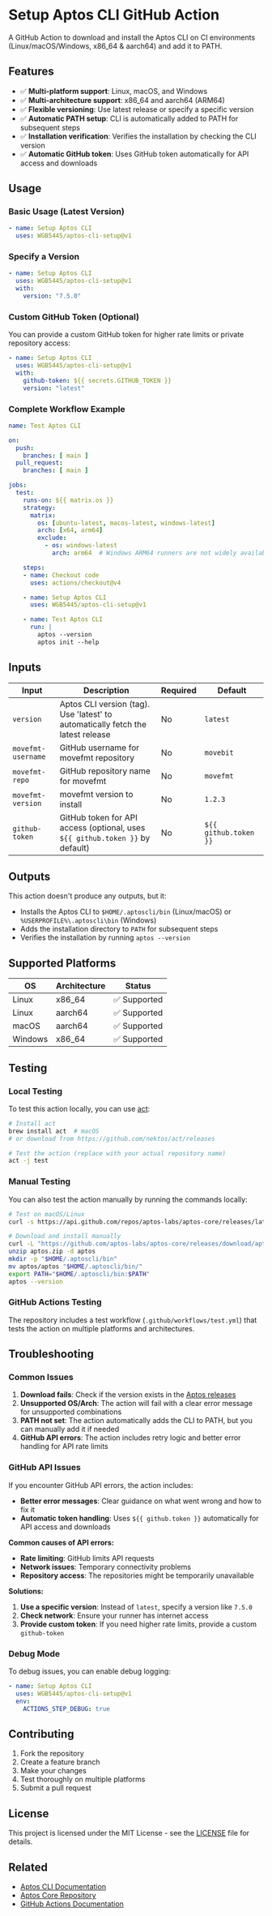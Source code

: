 # Setup Aptos CLI GitHub Action

A GitHub Action to download and install the Aptos CLI on CI environments (Linux/macOS/Windows, x86_64 & aarch64) and add it to PATH.

## Features

- ✅ **Multi-platform support**: Linux, macOS, and Windows
- ✅ **Multi-architecture support**: x86_64 and aarch64 (ARM64)
- ✅ **Flexible versioning**: Use latest release or specify a specific version
- ✅ **Automatic PATH setup**: CLI is automatically added to PATH for subsequent steps
- ✅ **Installation verification**: Verifies the installation by checking the CLI version
- ✅ **Automatic GitHub token**: Uses GitHub token automatically for API access and downloads

## Usage

### Basic Usage (Latest Version)

```yaml
- name: Setup Aptos CLI
  uses: WGB5445/aptos-cli-setup@v1
```

### Specify a Version

```yaml
- name: Setup Aptos CLI
  uses: WGB5445/aptos-cli-setup@v1
  with:
    version: "7.5.0"
```

### Custom GitHub Token (Optional)

You can provide a custom GitHub token for higher rate limits or private repository access:

```yaml
- name: Setup Aptos CLI
  uses: WGB5445/aptos-cli-setup@v1
  with:
    github-token: ${{ secrets.GITHUB_TOKEN }}
    version: "latest"
```

### Complete Workflow Example

```yaml
name: Test Aptos CLI

on:
  push:
    branches: [ main ]
  pull_request:
    branches: [ main ]

jobs:
  test:
    runs-on: ${{ matrix.os }}
    strategy:
      matrix:
        os: [ubuntu-latest, macos-latest, windows-latest]
        arch: [x64, arm64]
        exclude:
          - os: windows-latest
            arch: arm64  # Windows ARM64 runners are not widely available yet

    steps:
    - name: Checkout code
      uses: actions/checkout@v4

    - name: Setup Aptos CLI
      uses: WGB5445/aptos-cli-setup@v1

    - name: Test Aptos CLI
      run: |
        aptos --version
        aptos init --help
```

## Inputs

| Input | Description | Required | Default |
|-------|-------------|----------|---------|
| `version` | Aptos CLI version (tag). Use 'latest' to automatically fetch the latest release | No | `latest` |
| `movefmt-username` | GitHub username for movefmt repository | No | `movebit` |
| `movefmt-repo` | GitHub repository name for movefmt | No | `movefmt` |
| `movefmt-version` | movefmt version to install | No | `1.2.3` |
| `github-token` | GitHub token for API access (optional, uses `${{ github.token }}` by default) | No | `${{ github.token }}` |

## Outputs

This action doesn't produce any outputs, but it:
- Installs the Aptos CLI to `$HOME/.aptoscli/bin` (Linux/macOS) or `%USERPROFILE%\.aptoscli\bin` (Windows)
- Adds the installation directory to `PATH` for subsequent steps
- Verifies the installation by running `aptos --version`

## Supported Platforms

| OS | Architecture | Status |
|----|--------------|--------|
| Linux | x86_64 | ✅ Supported |
| Linux | aarch64 | ✅ Supported |
| macOS | aarch64 | ✅ Supported |
| Windows | x86_64 | ✅ Supported |

## Testing

### Local Testing

To test this action locally, you can use [act](https://github.com/nektos/act):

```bash
# Install act
brew install act  # macOS
# or download from https://github.com/nektos/act/releases

# Test the action (replace with your actual repository name)
act -j test
```

### Manual Testing

You can also test the action manually by running the commands locally:

```bash
# Test on macOS/Linux
curl -s https://api.github.com/repos/aptos-labs/aptos-core/releases/latest | grep '"tag_name":' | head -1 | sed -E 's/.*"([^"]+)".*/\1/'

# Download and install manually
curl -L "https://github.com/aptos-labs/aptos-core/releases/download/aptos-cli-v7.5.0/aptos-cli-7.5.0-darwin-x86_64.zip" -o aptos.zip
unzip aptos.zip -d aptos
mkdir -p "$HOME/.aptoscli/bin"
mv aptos/aptos "$HOME/.aptoscli/bin/"
export PATH="$HOME/.aptoscli/bin:$PATH"
aptos --version
```

### GitHub Actions Testing

The repository includes a test workflow (`.github/workflows/test.yml`) that tests the action on multiple platforms and architectures.

## Troubleshooting

### Common Issues

1. **Download fails**: Check if the version exists in the [Aptos releases](https://github.com/aptos-labs/aptos-core/releases)
2. **Unsupported OS/Arch**: The action will fail with a clear error message for unsupported combinations
3. **PATH not set**: The action automatically adds the CLI to PATH, but you can manually add it if needed
4. **GitHub API errors**: The action includes retry logic and better error handling for API rate limits

### GitHub API Issues

If you encounter GitHub API errors, the action includes:

- **Better error messages**: Clear guidance on what went wrong and how to fix it
- **Automatic token handling**: Uses `${{ github.token }}` automatically for API access and downloads

**Common causes of API errors:**
- **Rate limiting**: GitHub limits API requests
- **Network issues**: Temporary connectivity problems
- **Repository access**: The repositories might be temporarily unavailable

**Solutions:**
1. **Use a specific version**: Instead of `latest`, specify a version like `7.5.0`
2. **Check network**: Ensure your runner has internet access
3. **Provide custom token**: If you need higher rate limits, provide a custom `github-token`

### Debug Mode

To debug issues, you can enable debug logging:

```yaml
- name: Setup Aptos CLI
  uses: WGB5445/aptos-cli-setup@v1
  env:
    ACTIONS_STEP_DEBUG: true
```

## Contributing

1. Fork the repository
2. Create a feature branch
3. Make your changes
4. Test thoroughly on multiple platforms
5. Submit a pull request

## License

This project is licensed under the MIT License - see the [LICENSE](LICENSE) file for details.

## Related

- [Aptos CLI Documentation](https://aptos.dev/tools/aptos-cli/)
- [Aptos Core Repository](https://github.com/aptos-labs/aptos-core)
- [GitHub Actions Documentation](https://docs.github.com/en/actions) 